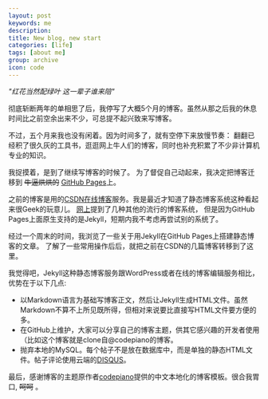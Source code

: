 ```yaml
---
layout: post
keywords: me
description:
title: New blog, new start
categories: [life]
tags: [about me]
group: archive
icon: code
---
```

_"红花当然配绿叶
这一辈子谁来陪"_

彻底斩断两年的单相思了后，我停写了大概5个月的博客。虽然从那之后我的休息时间比之前空余出来不少，可总提不起兴致来写博客。

不过，五个月来我也没有闲着。因为时间多了，就有空停下来放慢节奏： 翻翻已经积了很久灰的工具书，逛逛网上牛人们的博客，同时也补充积累了不少非计算机专业的知识。

我捉摸着，是到了继续写博客的时候了。
为了督促自己动起来，我决定把博客迁移到 <del>牛逼烘烘的</del> [GitHub Pages](http://pages.github.com/, "GitHub Pages")上。

之前的博客是用的[CSDN在线博客](http://blog.csdn.net/pengx17)服务。我是最近才知道了静态博客系统这种看起来很Geek的玩意儿。
[网上](http://www.cnblogs.com/cuxnil/archive/2013/01/08/2850458.html)提到了几种其他的流行的博客系统，
但是因为GitHub Pages上面原生支持的是Jekyll，短期内我不考虑再尝试别的系统了。

经过一个周末的时间，我浏览了一些关于用Jekyll在GitHub Pages上搭建静态博客的文章。
了解了一些常用操作后后，就把之前在CSDN的几篇博客转移到了这里。

我觉得吧，Jekyll这种静态博客服务跟WordPress或者在线的博客编辑服务相比，优势在于以下几点:
- 以Markdown语言为基础写博客正文，然后让Jekyll生成HTML文件。虽然Markdown不算不上所见既所得，但相对来说要比直接写HTML文件要方便的多。
- 在GitHub上维护，大家可以分享自己的博客主题，供其它感兴趣的开发者使用（比如这个博客就是clone自@codepiano的博客。
- 抛弃本地的MySQL。每个帖子不是放在数据库中，而是单独的静态HTML文件。帖子评论使用云端的[DISQUS](http://disqus.com/)。

最后，感谢博客的主题原作者[codepiano](http://codepiano.github.io/about.html)提供的中文本地化的博客模板。很合我胃口, <del>呵呵</del> 。


